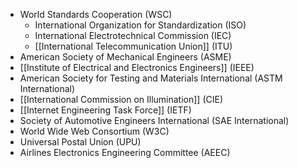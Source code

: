 - World Standards Cooperation (WSC)
	- International Organization for Standardization (ISO)
	- International Electrotechnical Commission (IEC)
	- [[International Telecommunication Union]] (ITU)
- American Society of Mechanical Engineers (ASME)
- [[Institute of Electrical and Electronics Engineers]] (IEEE)
- American Society for Testing and Materials International (ASTM International)
- [[International Commission on Illumination]] (CIE)
- [[Internet Engineering Task Force]] (IETF)
- Society of Automotive Engineers International (SAE International)
- World Wide Web Consortium (W3C)
- Universal Postal Union (UPU)
- Airlines Electronics Engineering Committee (AEEC)